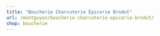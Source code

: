 ```yaml
---
title: "Boucherie Charcuterie Épicerie Brodut"
url: /montguyon/boucherie-charcuterie-epicerie-brodut/
shop: boucherie
---
```

